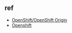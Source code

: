 

## ref
+ [OpenShift/OpenShift Origin](https://www.openshift.com/)
+ [Openshift](https://cloud.tencent.com/developer/article/1649734)
